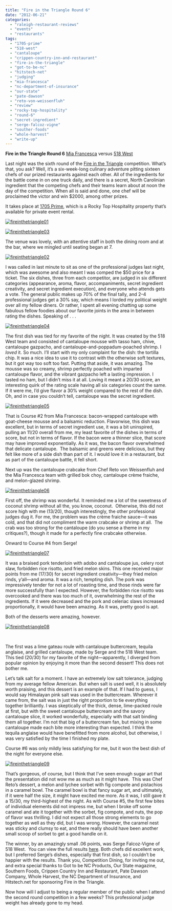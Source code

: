 ```yaml
---
title: "Fire in the Triangle Round 6"
date: "2012-06-21"
categories: 
  - "raleigh-restaurant-reviews"
  - "events"
  - "restaurants"
tags: 
  - "1705-prime"
  - "518-west"
  - "cantaloupe"
  - "crippen-country-inn-and-restaurant"
  - "fire-in-the-triangle"
  - "got-to-be-nc"
  - "hitstech-net"
  - "judging"
  - "mia-francesca"
  - "nc-department-of-insurance"
  - "our-state"
  - "pate-dawson"
  - "reto-von-weissenfluh"
  - "review"
  - "rocky-top-hospitality"
  - "round-6"
  - "secret-ingredient"
  - "serge-falcoz-vigne"
  - "souther-foods"
  - "whole-harvest"
  - "write-up"
---
```


**Fire in the Triangle Round 6** [Mia Francesca](http://www.miafrancesca.com/static.asp?path=3104) versus [518 West](http://www.518west.com/)

Last night was the sixth round of the [Fire in the Triangle](http://www.competitiondining.com/) competition. What’s that, you ask? Well, it’s a six-week-long culinary adventure pitting sixteen chefs of our prized restaurants against each other. All of the ingredients for the battle come in on one truck daily, and there is a secret, North Carolinian ingredient that the competing chefs and their teams learn about at noon the day of the competition. When all is said and done, one chef will be proclaimed the victor and win $2000, among other prizes.

It takes place at [1705 Prime](http://www.rockytopcatering.com/our-venue/1705prime.php), which is a Rocky Top Hospitality property that’s available for private event rental.

[![](http://s3.amazonaws.com/thegourmez-wpmedia/2012/06/fireinthetriangle01.jpg "fireinthetriangle01")](http://s3.amazonaws.com/thegourmez-wpmedia/2012/06/fireinthetriangle01.jpg)

[![](http://s3.amazonaws.com/thegourmez-wpmedia/2012/06/fireinthetriangle03.jpg "fireinthetriangle03")](http://s3.amazonaws.com/thegourmez-wpmedia/2012/06/fireinthetriangle03.jpg)

The venue was lovely, with an attentive staff in both the dining room and at the bar, where we mingled until seating began at 7.

[![](http://s3.amazonaws.com/thegourmez-wpmedia/2012/06/fireinthetriangle02.jpg "fireinthetriangle02")](http://s3.amazonaws.com/thegourmez-wpmedia/2012/06/fireinthetriangle02.jpg)

I was called in last minute to sit as one of the professional judges last night, which was awesome and also meant I was comped the $50 price for a ticket. The six dishes, three from each competitor, are judged in six different categories (appearance, aroma, flavor, accompaniments, secret ingredient creativity, and secret ingredient execution), and everyone who attends gets a vote. The general public makes up 70% of the final tally, and 2–4 professional judges get a 30% say, which means I lorded my political weight over all my fellow diners. Or rather, I spent all evening chatting up some fabulous fellow foodies about our favorite joints in the area in between rating the dishes. Speaking of . . .

[![](http://s3.amazonaws.com/thegourmez-wpmedia/2012/06/fireinthetriangle04.jpg "fireinthetriangle04")](http://s3.amazonaws.com/thegourmez-wpmedia/2012/06/fireinthetriangle04.jpg)

The first dish was tied for my favorite of the night. It was created by the 518 West team and consisted of cantaloupe mousse with tasso ham, chive, cantaloupe gazpacho, and cantaloupe-and-poppadum-poached shrimp. I _loved_ it. So much. I’ll start with my only complaint for the dish: the tortilla chip. It was a nice idea to use it to contrast with the otherwise soft textures, but it got way too soft too fast. Putting that aside, it was amazing. The mousse was so creamy, shrimp perfectly poached with imparted cantaloupe flavor, and the vibrant gazpacho left a lasting impression. I tasted no ham, but I didn’t miss it at all. Loving it meant a 20/30 score, an interesting quirk of the rating scale having all six categories count the same. If it were me, I’d give flavor a 30% weight compared to the rest of the dish. Oh, and in case you couldn’t tell, cantaloupe was the secret ingredient.

[![](http://s3.amazonaws.com/thegourmez-wpmedia/2012/06/fireinthetriangle05.jpg "fireinthetriangle05")](http://s3.amazonaws.com/thegourmez-wpmedia/2012/06/fireinthetriangle05.jpg)

That is Course #2 from Mia Francesca: bacon-wrapped cantaloupe with goat-cheese mousse and a balsamic reduction. Flavorwise, this dish was excellent, but in terms of secret ingredient use, it was a bit uninspired, pulling an 11/20 overall from me, my least favorite of the dishes in terms of score, but not in terms of flavor. If the bacon were a thinner slice, that score may have improved exponentially. As it was, the bacon flavor overwhelmed that delicate cantaloupe.  The balsamic and greens were delicious, but they felt like more of a side dish than part of it. I would love it in a restaurant, but as part of the cantaloupe battle, it fell short.

Next up was the cantaloupe crabcake from Chef Reto von Weissenfluh and the Mia Francesca team with grilled bok choy, cantaloupe crème fraiche, and melon-glazed shrimp.

[![](http://s3.amazonaws.com/thegourmez-wpmedia/2012/06/fireinthetriangle06.jpg "fireinthetriangle06")](http://s3.amazonaws.com/thegourmez-wpmedia/2012/06/fireinthetriangle06.jpg)

First off, the shrimp was wonderful. It reminded me a lot of the sweetness of coconut shrimp without all the, you know, coconut.  Otherwise, this did not score high with me (13/20), though interestingly, the other professional judges dug it. For me, the problem was the crème fraiche sauce—it was cold, and that did not compliment the warm crabcake or shrimp at all.  The crab was too strong for the cantaloupe (do you sense a theme in my critiques?), though it made for a perfectly fine crabcake otherwise.

Onward to Course #4 from Serge!

[![](http://s3.amazonaws.com/thegourmez-wpmedia/2012/06/fireinthetriangle07.jpg "fireinthetriangle07")](http://s3.amazonaws.com/thegourmez-wpmedia/2012/06/fireinthetriangle07.jpg)

It was a braised pork tenderloin with adobo and cantaloupe jus, celery root slaw, forbidden rice risotto, and fried melon skins. This one received major points from me (17/30) for secret ingredient creativity—they fried melon rinds, y’all—and aroma. It was a rich, tempting dish. The pork was impressively tender for not a lot of roasting time, and those rinds were far more successfully than I expected. However, the forbidden rice risotto was overcooked and there was too much of it, overwhelming the rest of the ingredients. If it were decreased and the pork and celeriac slaws increased proportionally, it would have been amazing. As it was, pretty good is apt.

Both of the desserts were amazing, however.

[![](http://s3.amazonaws.com/thegourmez-wpmedia/2012/06/fireinthetriangle081.jpg "fireinthetriangle08")](http://s3.amazonaws.com/thegourmez-wpmedia/2012/06/fireinthetriangle081.jpg)

 

The first was a lime gateau roule with cantaloupe buttercream, tequila anglaise, and grilled cantaloupe, made by Serge and the 518 West team. This tied (20/30) for my favorite of the night—apparently, I diverged from popular opinion by enjoying it more than the second dessert! This does not bother me.

Let’s talk salt for a moment. I have an extremely low salt tolerance, judging from my average fellow American. But when salt is used well, it is absolutely worth praising, and this dessert is an example of that. If I had to guess, I would say Himalayan pink salt was used in the buttercream. Wherever it came from, the salt was in just the right proportion to tie everything together brilliantly. I was skeptically of the thick, dense, lime-packed roule at first, but with the sweet cantaloupe buttercream and the savory cantaloupe slice, it worked wonderfully, especially with that salt binding them all together. I’m not that big of a buttercream fan, but mixing in some cantaloupe made each bite more interesting than expected. I think the tequila anglaise would have benefitted from more alcohol, but otherwise, I was very satisfied by the time I finished my plate.

Course #6 was only mildly less satisfying for me, but it won the best dish of the night for everyone else.

[![](http://s3.amazonaws.com/thegourmez-wpmedia/2012/06/fireinthetriangle091.jpg "fireinthetriangle09")](http://s3.amazonaws.com/thegourmez-wpmedia/2012/06/fireinthetriangle091.jpg)

That’s gorgeous, of course, but I think that I’ve seen enough sugar art that the presentation did not wow me as much as it might have.  This was Chef Reto’s dessert, a melon and lychee sorbet with fig compote and pistachios in a caramel bowl. The caramel bowl is that fancy sugar art, and ultimately, if it were half the size, it might have excited me more. As it was, I still gave it a 15/30, my third-highest of the night. As with Course #5, the first few bites of individual elements did not impress me, but when I broke off some caramel and ate it together with the sorbet, fig compote, and nuts, the pop of flavor was thrilling. I did not expect all those strong elements to go together as well as they did, but I was wrong. However, the caramel nest was sticky and clumsy to eat, and there really should have been another small scoop of sorbet to get a good handle on it.

The winner, by an amazingly small .06 points, was Serge Falcoz-Vigne of 518 West.  You can view the full results [here](http://www.competitiondining.com/results/mia-francesca-v-518-west). Both chefs did excellent work, but I preferred Serge’s dishes, especially that first dish, so I couldn’t be happier with the results. Thank you, Competition Dining, for inviting me out, and extra special thanks to Got to be NC Products, Our State magazine, Southern Foods, Crippen Country Inn and Restaurant, Pate Dawson Company, Whole Harvest, the NC Department of Insurance, and Hitstech.net for sponsoring Fire in the Triangle.

Now how will I adjust to being a regular member of the public when I attend the second round competition in a few weeks? This professional judge weight has already gone to my head.
